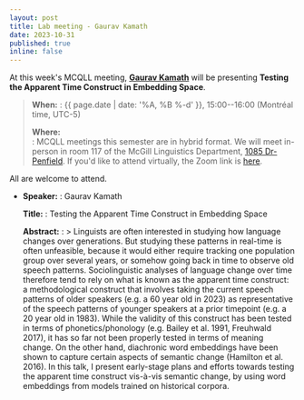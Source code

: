 ```yaml
---
layout: post
title: Lab meeting - Gaurav Kamath
date: 2023-10-31
published: true
inline: false
---
```


At this week's MCQLL meeting, [**Gaurav Kamath**](/people/kamath.gaurav) will
be presenting **Testing the Apparent Time Construct in Embedding Space**.

> __When:__ 
> : {{ page.date | date: '%A, %B %-d' }}, 15:00--16:00 (Montréal time, UTC-5)
>
> __Where:__  
> : MCQLL meetings this semester are in hybrid format.  We will meet in-person
> in room 117 of the McGill Linguistics Department, [1085
> Dr-Penfield](https://maps.mcgill.ca/?cmp=1&txt=EN&id=Penfield1085). If you'd
> like to attend virtually, the Zoom link is
> [here](https://mcgill.zoom.us/j/85321158610).


All are welcome to attend.

-  __Speaker:__
    : Gaurav Kamath

    __Title:__
    : Testing the Apparent Time Construct in Embedding Space

    __Abstract:__ 
    : >  Linguists are often interested in studying how language changes over generations. But studying these patterns in real-time is often unfeasible, because it would either require tracking one population group over several years, or somehow going back in time to observe old speech patterns. Sociolinguistic analyses of language change over time therefore tend to rely on what is known as the apparent time construct: a methodological construct that involves taking the current speech patterns of older speakers (e.g. a 60 year old in 2023) as representative of the speech patterns of younger speakers at a prior timepoint (e.g. a 20 year old in 1983). While the validity of this construct has been tested in terms of phonetics/phonology (e.g. Bailey et al. 1991, Freuhwald 2017), it has so far not been properly tested in terms of meaning change. On the other hand, diachronic word embeddings have been shown to capture certain aspects of semantic change (Hamilton et al. 2016). In this talk, I present early-stage plans and efforts towards testing the apparent time construct vis-à-vis semantic change, by using word embeddings from models trained on historical corpora.


